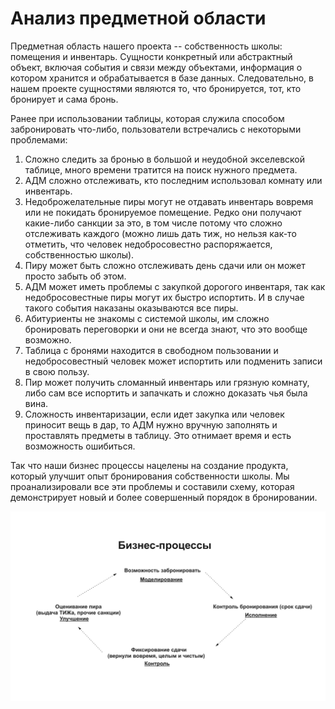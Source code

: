 # Анализ предметной области
Предметная область нашего проекта -- собственность школы: помещения и инвентарь. Сущности конкретный или абстрактный объект, включая события и связи между объектами, информация о котором хранится и обрабатывается в базе данных. Следовательно, в нашем проекте сущностями являются то, что бронируется, тот, кто бронирует и сама бронь.

Ранее при использовании таблицы, которая служила способом забронировать что-либо, пользователи встречались с некоторыми проблемами: 

1. Сложно следить за бронью в большой и неудобной экселевской таблице, много времени тратится на поиск нужного предмета.
2. АДМ сложно отслеживать, кто последним использовал комнату или инвентарь.
3. Недоброжелательные пиры могут не отдавать инвентарь вовремя или не покидать бронируемое помещение. Редко они получают какие-либо санкции за это, в том числе потому что сложно отслеживать каждого (можно лишь дать тиж, но нельзя как-то отметить, что человек недобросовестно распоряжается, собственностью школы).
4. Пиру может быть сложно отслеживать день сдачи или он может просто забыть об этом.
5. АДМ может иметь проблемы с закупкой дорогого инвентаря, так как недобросовестные пиры могут их быстро испортить. И в случае такого события наказаны оказываются все пиры.
6. Абитуриенты не знакомы с системой школы, им сложно бронировать переговорки и они не всегда знают, что это вообще возможно.
7. Таблица с бронями находится в свободном пользовании и недобросовестный человек может испортить или подменить записи в свою пользу.
8. Пир может получить сломанный инвентарь или грязную комнату, либо сам все испортить и запачкать и сложно доказать чья была вина.
9. Сложность инвентаризации, если идет закупка или человек приносит вещь в дар, то АДМ нужно вручную заполнять и проставлять предметы в таблицу. Это отнимает время и есть возможность ошибиться.

Так что наши бизнес процессы нацелены на создание продукта, который улучшит опыт бронирования собственности школы. Мы проанализировали все эти проблемы и составили схему, которая демонстрирует новый и более совершенный порядок в бронировании. 

![image](subject.png)
